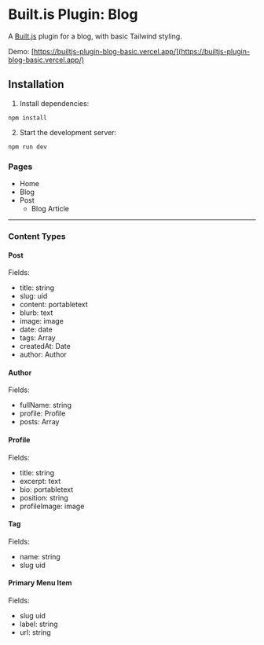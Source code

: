 # Built.is Plugin: Blog

A [Built.js](https://builtjs.com) plugin for a blog, with basic Tailwind styling.

Demo: [https://builtjs-plugin-blog-basic.vercel.app/](https://builtjs-plugin-blog-basic.vercel.app/)

## Installation
1. Install dependencies:
```
npm install
```
2. Start the development server:
```
npm run dev
```

### Pages
- Home
- Blog
- Post
  - Blog Article

---

### Content Types
#### Post
Fields:
- title: string
- slug: uid
- content: portabletext
- blurb: text
- image: image
- date: date
- tags: Array<Tag>
- createdAt: Date
- author: Author

#### Author
Fields:
- fullName: string
- profile: Profile
- posts: Array<Post>

#### Profile
Fields:
- title: string
- excerpt: text
- bio: portabletext
- position: string
- profileImage: image

#### Tag
Fields:
- name: string
- slug uid

#### Primary Menu Item
Fields:
- slug uid
- label: string
- url: string